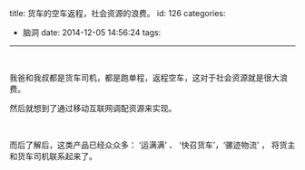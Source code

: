 title: 货车的空车返程，社会资源的浪费。
id: 126
categories:
  - 脑洞
date: 2014-12-05 14:56:24
tags:
---

&nbsp;

我爸和我叔都是货车司机，都是跑单程，返程空车，这对于社会资源就是很大浪费。

然后就想到了通过移动互联网调配资源来实现。

&nbsp;

而后了解后，这类产品已经众众多： ‘运满满’ 、 ‘快召货车’，‘骡迹物流’ ， 将货主和货车司机联系起来了。